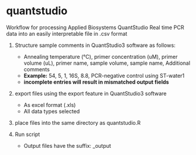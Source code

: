 # quantstudio
Workflow for processing Applied Biosystems QuantStudio Real time PCR data into an easily interpretable file in .csv format

1) Structure sample comments in QuantStudio3 software as follows:
    - Annealing temperature (°C), primer concentration (uM), primer volume (uL), primer name, sample volume, sample name, Additional comments
    - **Example:** 54, 5, 1, 16S, 8.8, PCR-negative control using ST-water1 
    - **incomplete entries will result in mismatched output fields**

2) export files using the export feature in QuantStudio3 software
    - As excel format (.xls)
    - All data types selected

3) place files into the same directory as quantstudio.R

4) Run script 
    - Output files have the suffix: _output 

